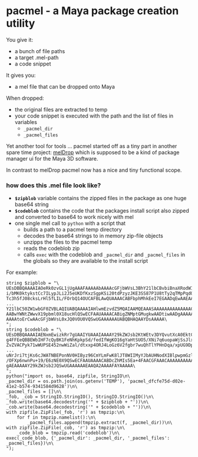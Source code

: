 # **pacmel** - a Maya package creation utility

You give it:
* a bunch of file paths
* a target .mel-path
* a code snippet

It gives you:
* a mel file that can be dropped onto Maya

When dropped:
* the original files are extracted to temp
* your code snippet is executed with the path and the list of files in variables
  * `_pacmel_dir`
  * `_pacmel_files`

Yet another tool for tools ... pacmel started off as a tiny part in another spare time project: [melDrop](https://github.com/ewerybody/melDrop) which is supposed to be a kind of package manager ui for the Maya 3D software.

In contrast to melDrop pacmel now has a nice and tiny functional scope. 



### how does this .mel file look like?
* **`$zipblob`** variable contains the zipped files in the package as one huge base64 string
* **`$codeblob`** contains the code that the packages install script also zipped and converted to base64 to work nicely with mel
* one single mel call to `python` with a script that
  * builds a path to a pacmel temp directory
  * decodes the base64 strings to in memory zip-file objects
  * unzipps the files to the pacmel temp
  * reads the codeblob zip
  * calls `exec` with the codeblob and `_pacmel_dir` and `_pacmel_files` in the globals so they are available to the install script

For example:
```mel
string $zipblob = "\
UEsDBBQAAAAIAOeRk0zvGL1jUgAAAFAAAAAbAAAAcGFjbWVsL3BhY21lbCBvbiBnaXRodWIuVVJM\
i/bMK0ktykstCc7ILypJLi2J5eUKDfKxzSgpKSi20tdPzyzJKE3SS87P1U8tTy2qTMpPqdQvSEzO\
Tc3h5fJ08cksLrHl5fLIL/FOrbQ14OUCAFBLAwQUAAAACABFbphMhkEeI7EGAADqEwAAEAAAAHBh\
...
Y21lbC50ZW1wbGF0ZVBLAQIUABQAAAAIAHlwmEzvdZ5MQAIAAMQEAAASAAAAAAAAAAAAAAC2gbsI\
AABwYWNtZWwvX19pbml0X18ucHlQSwECFAAUAAAACABigZNMptGMugkwAADtiwAADgAAAAAAAAAA\
AAAAtoErCwAAcGFjbWVsL0xJQ0VOU0VQSwUGAAAAAAUABQBHAQAAYDsAAAAA\
";
string $codeblob = "\
UEsDBBQAAAAIAENxmEwizkRr7gUAAIYUAAAIAAAAY29kZWJsb2KtWEtv3DYQvutXcA0EktCNDm2d\
g4FFEeQBBEWbIHF7cQyBK1FeNhKpkpSd/fedIfWgKO16gYaHtSUO5/XNi7q6uopaWjSsJlxoQ+ua\
ZvZVACPyk71wWUPSE452nwWiZal/dtxxp4ORJ4LoGz6V2fgbr7wuQhTlYPHnDqa/xpUG9DpkGLYB\
...
uNrJri7tjKs6cJWATNBEPonNV0HIByz96CmYLmFwK8lJT8WIIMyYJbAUHNodXIBlpwpmGzlgR1a+\
/OFXp6nwnPu+19/E6zNE0X9QSwECFAAUAAAACABDcZhMIs5Ea+4FAACGFAAACAAAAAAAAAAAAAAA\
gAEAAAAAY29kZWJsb2JQSwUGAAAAAAEAAQA2AAAAFAYAAAAA\
";
python("import os, base64, zipfile, StringIO\n\
_pacmel_dir = os.path.join(os.getenv('TEMP'), 'pacmel_dfcfe75d-d02e-41e2-b574-9341584d9628')\n\
_pacmel_files = []\n\
_fob, _cob = StringIO.StringIO(), StringIO.StringIO()\n\
_fob.write(base64.decodestring('" + $zipblob + "'))\n\
_cob.write(base64.decodestring('" + $codeblob + "'))\n\
with zipfile.ZipFile(_fob, 'r') as tmpzip:\n\
    for f in tmpzip.namelist():\n\
        _pacmel_files.append(tmpzip.extract(f, _pacmel_dir))\n\
with zipfile.ZipFile(_cob, 'r') as tmpzip:\n\
    _code_blob = tmpzip.read('codeblob')\n\
exec(_code_blob, {'_pacmel_dir': _pacmel_dir, '_pacmel_files': _pacmel_files})\n\
");
```
